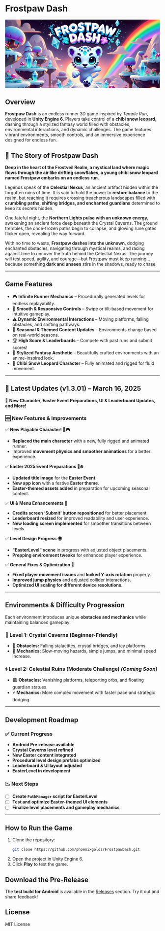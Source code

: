 # **Frostpaw Dash**  

![Frostpaw Dash](./tmp_ab59516b-cb1f-4690-8b83-b9867a2296f0.jpeg)  

## **Overview**  
**Frostpaw Dash** is an endless runner 3D game inspired by *Temple Run*, developed in **Unity Engine 6**. Players take control of a **chibi snow leopard**, dashing through a stylized fantasy world filled with obstacles, environmental interactions, and dynamic challenges. The game features vibrant environments, smooth controls, and an immersive experience designed for endless fun.  

## **🌟 The Story of Frostpaw Dash**  
**Deep in the heart of the Frostveil Realm, a mystical land where magic flows through the air like drifting snowflakes, a young chibi snow leopard named Frostpaw embarks on an endless run.**  

Legends speak of the **Celestial Nexus**, an ancient artifact hidden within the forgotten ruins of time. It is said to hold the power to **restore balance** to the realm, but reaching it requires crossing treacherous landscapes filled with **crumbling paths, shifting bridges, and enchanted guardians** determined to keep its secrets hidden.  

One fateful night, the **Northern Lights pulse with an unknown energy**, awakening an ancient force deep beneath the Crystal Caverns. The ground trembles, the once-frozen paths begin to collapse, and glowing rune gates flicker open, revealing the way forward.  

With no time to waste, **Frostpaw dashes into the unknown**, dodging enchanted obstacles, navigating through mystical realms, and racing against time to uncover the truth behind the Celestial Nexus. The journey will test speed, agility, and courage—but Frostpaw must keep running… because something **dark and unseen** stirs in the shadows, ready to chase.  

---

## **Game Features**  
- 🎮 **Infinite Runner Mechanics** – Procedurally generated levels for endless replayability.  
- 🏃 **Smooth & Responsive Controls** – Swipe or tilt-based movement for intuitive gameplay.  
- ⚠️ **Dynamic Environmental Interactions** – Moving platforms, falling obstacles, and shifting pathways.  
- 🌌 **Seasonal & Themed Content Updates** – Environments change based on real-world seasons.  
- 🏆 **High Score & Leaderboards** – Compete with past runs and submit scores!  
- 🎨 **Stylized Fantasy Aesthetic** – Beautifully crafted environments with an anime-inspired look.  
- 🐆 **Chibi Snow Leopard Character** – Fully animated and rigged for fluid movement.  

---

## **🚀 Latest Updates (v1.3.01) – March 16, 2025**  
🎉 **New Character, Easter Event Preparations, UI & Leaderboard Updates, and More!**  

### **🆕 New Features & Improvements**  

✅ **New Playable Character! 🐆🎮**  
- **Replaced the main character** with a new, fully rigged and animated runner.  
- Improved **movement physics and smoother animations** for a better experience.  

✅ **Easter 2025 Event Preparations 🐰❄️**  
- **Updated title image** for the **Easter Event**.  
- **New app icon** with a festive **Easter theme**.  
- **Easter-themed assets added** in preparation for upcoming seasonal content.  

✅ **UI & Menu Enhancements 🎨**  
- **Credits screen ‘Submit’ button repositioned** for better placement.  
- **Leaderboard resized** for improved readability and user experience.  
- **New loading screen implemented** for smoother transitions between levels.  

✅ **Level Design Progress 🌍**  
- **"EasterLevel" scene** in progress with adjusted object placements.  
- **Prepping environment tweaks** for enhanced player experience.  

✅ **General Fixes & Optimization 🔧**  
- **Fixed player movement issues** and **locked Y-axis rotation** properly.  
- **Improved jump physics** and adjusted collider interactions.  
- **Optimized UI scaling for different device resolutions**.  

---

## **Environments & Difficulty Progression**  
Each environment introduces unique **obstacles and mechanics** while maintaining balanced gameplay:  

### **🌟 Level 1: Crystal Caverns (Beginner-Friendly)**  
- 🌌 **Obstacles:** Falling stalactites, crystal bridges, and icy platforms.  
- 🔹 **Mechanics:** Slow-moving hazards, simple jumps, and minimal speed increase.  

### **🌀 Level 2: Celestial Ruins (Moderate Challenge)** *(Coming Soon)*  
- 🏛 **Obstacles:** Vanishing platforms, teleporting orbs, and floating guardian statues.  
- ⚡ **Mechanics:** More complex movement with faster pace and strategic dodging.  

---

## **Development Roadmap**  

### ✅ **Current Progress**  
- **Android Pre-release available**  
- **Crystal Caverns level refined**  
- **New Easter content integrated**  
- **Procedural level design prefabs optimized**  
- **Leaderboard & UI layout adjusted**  
- **EasterLevel in development**  

### 📉 **Next Steps**  
- [ ] **Create `PathManager` script for EasterLevel**  
- [ ] **Test and optimize Easter-themed UI elements**  
- [ ] **Finalize level placements and gameplay mechanics**  

---

## **How to Run the Game**  
1. Clone the repository:  
   ```sh
   git clone https://github.com/phoenixgoldz/FrostpawDash.git
   ```  
2. Open the project in Unity Engine 6.  
3. Click **Play** to test the game.  

## **Download the Pre-Release**  
The **test build for Android** is available in the [Releases](https://github.com/phoenixgoldz/FrostpawDash/releases) section. Try it out and share feedback!  

## **License**  
MIT License  

